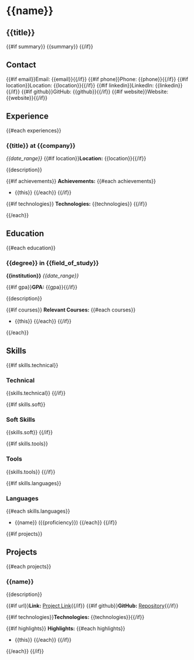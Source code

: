 # {{name}}

## {{title}}

{{#if summary}}
{{summary}}
{{/if}}

## Contact

{{#if email}}Email: {{email}}{{/if}}
{{#if phone}}Phone: {{phone}}{{/if}}
{{#if location}}Location: {{location}}{{/if}}
{{#if linkedin}}LinkedIn: {{linkedin}}{{/if}}
{{#if github}}GitHub: {{github}}{{/if}}
{{#if website}}Website: {{website}}{{/if}}

## Experience

{{#each experiences}}

### {{title}} at {{company}}

_{{date_range}}_
{{#if location}}**Location:** {{location}}{{/if}}

{{description}}

{{#if achievements}}
**Achievements:**
{{#each achievements}}

-   {{this}}
    {{/each}}
    {{/if}}

{{#if technologies}}
**Technologies:** {{technologies}}
{{/if}}

{{/each}}

## Education

{{#each education}}

### {{degree}} in {{field_of_study}}

**{{institution}}**
_{{date_range}}_

{{#if gpa}}**GPA:** {{gpa}}{{/if}}

{{description}}

{{#if courses}}
**Relevant Courses:**
{{#each courses}}

-   {{this}}
    {{/each}}
    {{/if}}

{{/each}}

## Skills

{{#if skills.technical}}

### Technical

{{skills.technical}}
{{/if}}

{{#if skills.soft}}

### Soft Skills

{{skills.soft}}
{{/if}}

{{#if skills.tools}}

### Tools

{{skills.tools}}
{{/if}}

{{#if skills.languages}}

### Languages

{{#each skills.languages}}

-   {{name}} ({{proficiency}})
    {{/each}}
    {{/if}}

{{#if projects}}

## Projects

{{#each projects}}

### {{name}}

{{description}}

{{#if url}}**Link:** [Project Link]({{url}}){{/if}}
{{#if github}}**GitHub:** [Repository]({{github}}){{/if}}

{{#if technologies}}**Technologies:** {{technologies}}{{/if}}

{{#if highlights}}
**Highlights:**
{{#each highlights}}

-   {{this}}
    {{/each}}
    {{/if}}

{{/each}}
{{/if}}
